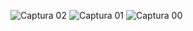 
![Captura 02](https://github.com/osvalwithw/2023_B_Simulacion_por_computadora_Jesus_Macias/assets/124110579/e9dc11be-2474-47fb-ab5d-152131c62549)
![Captura 01](https://github.com/osvalwithw/2023_B_Simulacion_por_computadora_Jesus_Macias/assets/124110579/b2c9d406-fbf4-422b-8734-e9024e6c3c04)
![Captura 00](https://github.com/osvalwithw/2023_B_Simulacion_por_computadora_Jesus_Macias/assets/124110579/75ee3750-f2b5-407b-91fe-b9bd7ac5926a)
